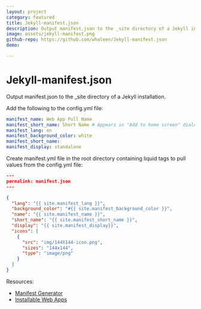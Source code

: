 ```yaml
---
layout: project
category: featured
title: Jekyll-manifest.json
description: Output manifest.json to the _site directory of a Jekyll installation.
image: assets/jekyll-manifest.png
github-repo: https://github.com/whaleen/Jekyll-manifest.json
demo:

---
```



# Jekyll-manifest.json
Output manifest.json to the _site directory of a Jekyll installation.

Add the following to the config.yml file:

```yml
manifest_name: Web App Full Name
manifest_short_name: Short Name # Appears in "Add to home screen" dialogues and may have other importance also
manifest_lang: en
manifest_background_color: white
manifest_short_name:
manifest_display: standalone
```

Create manifest.yml file in the root directory containing liquid tags to pull values from the config.yml file:

```json
---
permalink: manifest.json
---

{
  "lang": "{{ site.manifest_lang }}",
  "background_color": "#{{ site.manifest_background_color }}",
  "name": "{{ site.manifest_name }}",
  "short_name": "{{ site.manifest_short_name }}",
  "display": "{{ site.manifest_display}}",
  "icons": [
    {
      "src": "img/144X144-icon.png",
      "sizes": "144x144",
      "type": "image/png"
    }
  ]
}
```

Resources:
- [Manifest Generator](http://brucelawson.github.io/manifest/)
- [Installable Web Apps](https://dev.opera.com/articles/installable-web-apps/)
